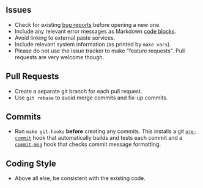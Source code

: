 Issues
------

* Check for existing [bug reports] before opening a new one.
* Include any relevant error messages as Markdown [code blocks].
* Avoid linking to external paste services.
* Include relevant system information (as printed by `make vars`).
* Please do not use the issue tracker to make "feature requests".
  Pull requests are very welcome though.

Pull Requests
-------------

* Create a separate git branch for each pull request.
* Use `git rebase` to avoid merge commits and fix-up commits.

Commits
-------

* Run `make git-hooks` **before** creating any commits. This installs
  a git [`pre-commit`] hook that automatically builds and tests each
  commit and a [`commit-msg`] hook that checks commit message
  formatting.

Coding Style
------------

* Above all else, be consistent with the existing code.


[bug reports]: https://gitlab.com/craigbarnes/dte/issues
[code blocks]: https://docs.gitlab.com/ee/user/markdown.html#code-and-syntax-highlighting
[`pre-commit`]: https://gitlab.com/craigbarnes/dte/blob/master/tools/git-hooks/pre-commit
[`commit-msg`]: https://gitlab.com/craigbarnes/dte/blob/master/tools/git-hooks/commit-msg
